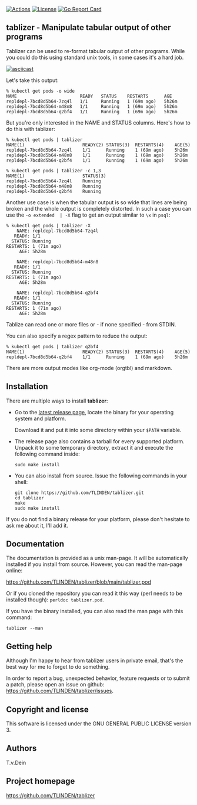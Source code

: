 [![Actions](https://github.com/tlinden/tablizer/actions/workflows/ci.yaml/badge.svg)](https://github.com/tlinden/tablizer/actions)
[![License](https://img.shields.io/badge/license-GPL-blue.svg)](https://github.com/tlinden/tablizer/blob/master/LICENSE)
[![Go Report Card](https://goreportcard.com/badge/github.com/tlinden/tablizer)](https://goreportcard.com/report/github.com/tlinden/tablizer)

## tablizer - Manipulate tabular output of other programs

Tablizer  can   be  used   to  re-format   tabular  output   of  other
programs. While you  could do this using standard unix  tools, in some
cases it's a hard job.

[![asciicast](https://asciinema.org/a/9FKc3HPnlg8D2X8otheleEa9t.svg)](https://asciinema.org/a/9FKc3HPnlg8D2X8otheleEa9t)

Let's take this output:
```
% kubectl get pods -o wide
NAME                        READY   STATUS    RESTARTS      AGE
repldepl-7bcd8d5b64-7zq4l   1/1     Running   1 (69m ago)   5h26m
repldepl-7bcd8d5b64-m48n8   1/1     Running   1 (69m ago)   5h26m
repldepl-7bcd8d5b64-q2bf4   1/1     Running   1 (69m ago)   5h26m
```

But you're only interested in the  NAME and STATUS columns. Here's how
to do this with tablizer:

```
% kubectl get pods | tablizer 
NAME(1)                      READY(2) STATUS(3)  RESTARTS(4)    AGE(5)
repldepl-7bcd8d5b64-7zq4l    1/1      Running    1 (69m ago)    5h26m
repldepl-7bcd8d5b64-m48n8    1/1      Running    1 (69m ago)    5h26m
repldepl-7bcd8d5b64-q2bf4    1/1      Running    1 (69m ago)    5h26m

% kubectl get pods | tablizer -c 1,3
NAME(1)                      STATUS(3)
repldepl-7bcd8d5b64-7zq4l    Running
repldepl-7bcd8d5b64-m48n8    Running
repldepl-7bcd8d5b64-q2bf4    Running 
```

Another use case is when the tabular  output is so wide that lines are
being broken and the whole output  is completely distorted.  In such a
case you can use the `-o extended  | -X` flag to get an output similar
to `\x` in `psql`:

```
% kubectl get pods | tablizer -X
    NAME: repldepl-7bcd8d5b64-7zq4l
   READY: 1/1
  STATUS: Running
RESTARTS: 1 (71m ago)
     AGE: 5h28m

    NAME: repldepl-7bcd8d5b64-m48n8
   READY: 1/1
  STATUS: Running
RESTARTS: 1 (71m ago)
     AGE: 5h28m

    NAME: repldepl-7bcd8d5b64-q2bf4
   READY: 1/1
  STATUS: Running
RESTARTS: 1 (71m ago)
     AGE: 5h28m
```

Tablize can read one or more files or - if none specified - from STDIN.

You can also specify a regex pattern to reduce the output:

```
% kubectl get pods | tablizer q2bf4
NAME(1)                      READY(2) STATUS(3)  RESTARTS(4)    AGE(5)
repldepl-7bcd8d5b64-q2bf4    1/1      Running    1 (69m ago)    5h26m
```

There are more output modes like org-mode (orgtbl) and markdown.

## Installation

There are multiple ways to install **tablizer**:

- Go to the [latest release page](https://github.com/tlinden/tablizer/releases/latest),
  locate the binary for your operating system and platform.
  
  Download it and put it into some directory within your `$PATH` variable.
  
- The release page also contains a tarball for every supported platform. Unpack it
  to some temporary directory, extract it and execute the following command inside:
  ```
  sudo make install
  ```
  
- You can also install from source. Issue the following commands in your shell:
  ```
  git clone https://github.com/TLINDEN/tablizer.git
  cd tablizer
  make
  sudo make install
  ```

If you  do not find a  binary release for your  platform, please don't
hesitate to ask me about it, I'll add it.

## Documentation

The  documentation  is  provided  as  a unix  man-page.   It  will  be
automatically installed if  you install from source.  However, you can
read the man-page online:

https://github.com/TLINDEN/tablizer/blob/main/tablizer.pod

Or if you cloned  the repository you can read it  this way (perl needs
to be installed though): `perldoc tablizer.pod`.

If you have the binary installed, you  can also read the man page with
this command:

    tablizer --man

## Getting help

Although I'm happy to hear from tablizer users in private email,
that's the best way for me to forget to do something.

In order to report a bug, unexpected behavior, feature requests
or to submit a patch, please open an issue on github:
https://github.com/TLINDEN/tablizer/issues.

## Copyright and license

This software is licensed under the GNU GENERAL PUBLIC LICENSE version 3.

## Authors

T.v.Dein <tom AT vondein DOT org>

## Project homepage

https://github.com/TLINDEN/tablizer
